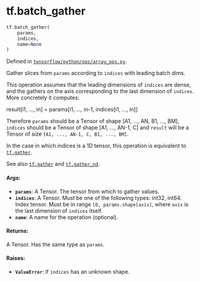 <div itemscope itemtype="http://developers.google.com/ReferenceObject">
<meta itemprop="name" content="tf.batch_gather" />
<meta itemprop="path" content="Stable" />
</div>

# tf.batch_gather

``` python
tf.batch_gather(
    params,
    indices,
    name=None
)
```



Defined in [`tensorflow/python/ops/array_ops.py`](/code/stable/tensorflow/python/ops/array_ops.py).

Gather slices from `params` according to `indices` with leading batch dims.

This operation assumes that the leading dimensions of `indices` are dense,
and the gathers on the axis corresponding to the last dimension of `indices`.
More concretely it computes:

result[i1, ..., in] = params[i1, ..., in-1, indices[i1, ..., in]]

Therefore `params` should be a Tensor of shape [A1, ..., AN, B1, ..., BM],
`indices` should be a Tensor of shape [A1, ..., AN-1, C] and `result` will be
a Tensor of size `[A1, ..., AN-1, C, B1, ..., BM]`.

In the case in which indices is a 1D tensor, this operation is equivalent to
<a href="../tf/gather.md"><code>tf.gather</code></a>.

See also <a href="../tf/gather.md"><code>tf.gather</code></a> and <a href="../tf/gather_nd.md"><code>tf.gather_nd</code></a>.

#### Args:

* <b>`params`</b>: A Tensor. The tensor from which to gather values.
* <b>`indices`</b>: A Tensor. Must be one of the following types: int32, int64. Index
      tensor. Must be in range `[0, params.shape[axis]`, where `axis` is the
      last dimension of `indices` itself.
* <b>`name`</b>: A name for the operation (optional).


#### Returns:

A Tensor. Has the same type as `params`.


#### Raises:

* <b>`ValueError`</b>: if `indices` has an unknown shape.